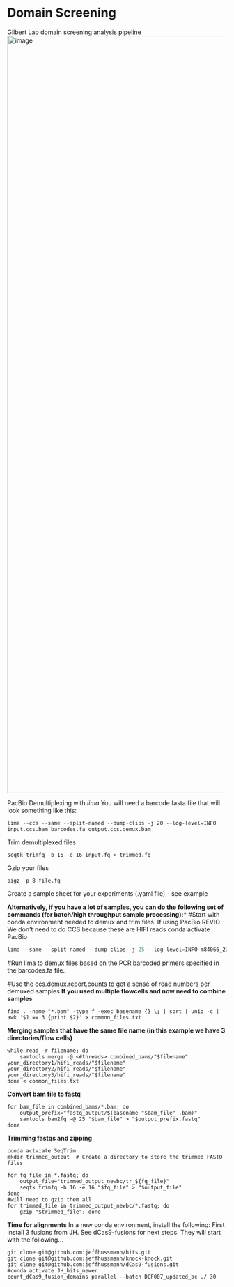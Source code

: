 # Domain Screening
Gilbert Lab domain screening analysis pipeline
 <img width="1738" alt="image" src="https://github.com/cmwilson24/Domain_Screening/assets/62605069/f33b2aa3-b780-4ad3-a743-e6c76f0b9b40">

PacBio Demultiplexing with _lima_
  You will need a barcode fasta file that will look something like this: 
  
```
lima --ccs --same --split-named --dump-clips -j 20 --log-level=INFO input.ccs.bam barcodes.fa output.ccs.demux.bam
```
Trim demultiplexed files
```
seqtk trimfq -b 16 -e 16 input.fq > trimmed.fq
```

Gzip your files
```
pigz -p 8 file.fq
```

Create a sample sheet for your experiments (.yaml file) - see example

**Alternatively, if you have a lot of samples, you can do the following set of commands (for batch/high throughput sample processing):***
#Start with conda environment needed to demux and trim files. If using PacBio REVIO - We don't need to do CCS because these are HIFI reads
conda activate PacBio
```python
lima --same --split-named --dump-clips -j 25 --log-level=INFO m84066_231208_174057_s1.hifi_reads.bam  DCF007_barcodes.fa ccs.demux.bam 
```
#Run lima to demux files based on the PCR barcoded primers specified in the barcodes.fa file.

#Use the ccs.demux.report.counts to get a sense of read numbers per demuxed samples
**If you used multiple flowcells and now need to combine samples**
```
find . -name "*.bam" -type f -exec basename {} \; | sort | uniq -c | awk '$1 == 3 {print $2}' > common_files.txt
```
**Merging samples that have the same file name (in this example we have 3 directories/flow cells)**
```
while read -r filename; do
    samtools merge -@ <#threads> combined_bams/"$filename" your_directory1/hifi_reads/"$filename" your_directory2/hifi_reads/"$filename" your_directory3/hifi_reads/"$filename"
done < common_files.txt
```
**Convert bam file to fastq**
```
for bam_file in combined_bams/*.bam; do
    output_prefix="fastq_output/$(basename "$bam_file" .bam)"
    samtools bam2fq -@ 25 "$bam_file" > "$output_prefix.fastq"
done
```
**Trimming fastqs and zipping**
```
conda actviate SeqTrim
mkdir trimmed_output  # Create a directory to store the trimmed FASTQ files

for fq_file in *.fastq; do
    output_file="trimmed_output_newbc/tr_${fq_file}"
    seqtk trimfq -b 16 -e 16 "$fq_file" > "$output_file"
done
#will need to gzip them all 
for trimmed_file in trimmed_output_newbc/*.fastq; do
    gzip "$trimmed_file"; done
```
**Time for alignments**
In a new conda environment, install the following: 
First install 3 fusions from JH. See dCas9-fusions for next steps. They will start with the following...
```
git clone git@github.com:jeffhussmann/hits.git
git clone git@github.com:jeffhussmann/knock-knock.git
git clone git@github.com:jeffhussmann/dCas9-fusions.git
#conda activate JH_hits_newer
count_dCas9_fusion_domains parallel --batch DCF007_updated_bc ./ 30
```
